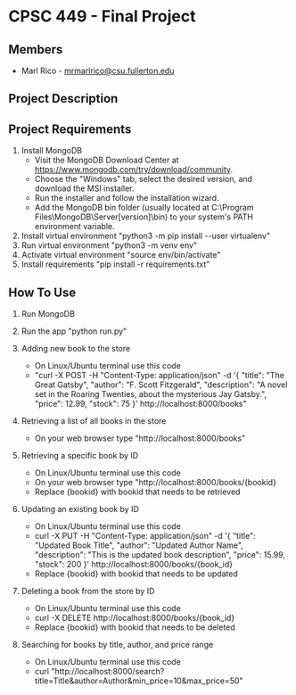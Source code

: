 # CPSC 449 - Final Project

## Members

- Marl Rico - mrmarlrico@csu.fullerton.edu

## Project Description

<!-- Add stuff here -->

## Project Requirements

1. Install MongoDB
   - Visit the MongoDB Download Center at https://www.mongodb.com/try/download/community.
   - Choose the "Windows" tab, select the desired version, and download the MSI installer.
   - Run the installer and follow the installation wizard.
   - Add the MongoDB bin folder (usually located at C:\Program Files\MongoDB\Server\[version]\bin) to your system's PATH environment variable.
2. Install virtual environment "python3 -m pip install --user virtualenv"
3. Run virtual environment "python3 -m venv env"
4. Activate virtual environment "source env/bin/activate"
5. Install requirements "pip install -r requirements.txt"

## How To Use

1. Run MongoDB
2. Run the app "python run.py"
3. Adding new book to the store

   - On Linux/Ubuntu terminal use this code
   - "curl -X POST -H "Content-Type: application/json" -d '{
     "title": "The Great Gatsby",
     "author": "F. Scott Fitzgerald",
     "description": "A novel set in the Roaring Twenties, about the mysterious Jay Gatsby.",
     "price": 12.99,
     "stock": 75
     }' http://localhost:8000/books"

4. Retrieving a list of all books in the store

   - On your web browser type "http://localhost:8000/books"

5. Retrieving a specific book by ID

   - On Linux/Ubuntu terminal use this code
   - On your web browser type "http://localhost:8000/books/{bookid}
   - Replace {bookid} with bookid that needs to be retrieved

6. Updating an existing book by ID

   - On Linux/Ubuntu terminal use this code
   - curl -X PUT -H "Content-Type: application/json" -d '{
     "title": "Updated Book Title",
     "author": "Updated Author Name",
     "description": "This is the updated book description",
     "price": 15.99,
     "stock": 200
     }' http://localhost:8000/books/{book_id}
   - Replace {bookid} with bookid that needs to be updated

7. Deleting a book from the store by ID

   - On Linux/Ubuntu terminal use this code
   - curl -X DELETE http://localhost:8000/books/{book_id}
   - Replace {bookid} with bookid that needs to be deleted

8. Searching for books by title, author, and price range

   - On Linux/Ubuntu terminal use this code
   - curl "http://localhost:8000/search?title=Title&author=Author&min_price=10&max_price=50"
